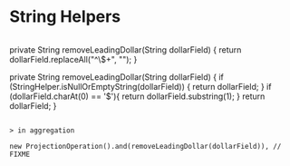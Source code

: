 String Helpers
==============

```
```
private String removeLeadingDollar(String dollarField) {
        return dollarField.replaceAll("^\\$+", "");
    }


private String removeLeadingDollar(String dollarField) {
        if (StringHelper.isNullOrEmptyString(dollarField)) {
            return dollarField;
        }
        if (dollarField.charAt(0) == '$'){
            return dollarField.substring(1);
        }
        return dollarField;
    }
```

> in aggregation

new ProjectionOperation().and(removeLeadingDollar(dollarField)), // FIXME

```

